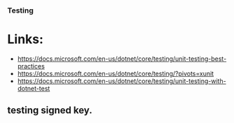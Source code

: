### Testing


# Links:
 - https://docs.microsoft.com/en-us/dotnet/core/testing/unit-testing-best-practices
 - https://docs.microsoft.com/en-us/dotnet/core/testing/?pivots=xunit
 - https://docs.microsoft.com/en-us/dotnet/core/testing/unit-testing-with-dotnet-test


## testing signed key.
